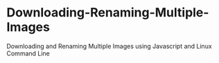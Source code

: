 # Downloading-Renaming-Multiple-Images
Downloading and Renaming Multiple Images using Javascript and Linux Command Line
